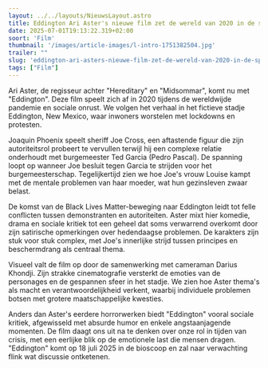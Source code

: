```yaml
---
layout: ../../layouts/NieuwsLayout.astro
title: Eddington Ari Aster's nieuwe film zet de wereld van 2020 in de spotlights
date: 2025-07-01T19:13:22.319+02:00
soort: 'Film'
thumbnail: '/images/article-images/l-intro-1751382504.jpg'
trailer: ""
slug: 'eddington-ari-asters-nieuwe-film-zet-de-wereld-van-2020-in-de-spotlights'
tags: ["Film"]
---
```


Ari Aster, de regisseur achter "Hereditary" en "Midsommar", komt nu met
"Eddington". Deze film speelt zich af in 2020 tijdens de wereldwijde pandemie en
sociale onrust. We volgen het verhaal in het fictieve stadje Eddington, New
Mexico, waar inwoners worstelen met lockdowns en protesten.

Joaquin Phoenix speelt sheriff Joe Cross, een aftastende figuur die zijn
autoriteitsrol probeert te vervullen terwijl hij een complexe relatie onderhoudt
met burgemeester Ted Garcia (Pedro Pascal). De spanning loopt op wanneer Joe
besluit tegen Garcia te strijden voor het burgemeesterschap. Tegelijkertijd zien
we hoe Joe's vrouw Louise kampt met de mentale problemen van haar moeder, wat
hun gezinsleven zwaar belast.

De komst van de Black Lives Matter-beweging naar Eddington leidt tot felle
conflicten tussen demonstranten en autoriteiten. Aster mixt hier komedie, drama
en sociale kritiek tot een geheel dat soms verwarrend overkomt door zijn
satirische opmerkingen over hedendaagse problemen. De karakters zijn stuk voor
stuk complex, met Joe's innerlijke strijd tussen principes en beschermdrang als
centraal thema.

Visueel valt de film op door de samenwerking met cameraman Darius Khondji. Zijn
strakke cinematografie versterkt de emoties van de personages en de gespannen
sfeer in het stadje. We zien hoe Aster thema's als macht en verantwoordelijkheid
verkent, waarbij individuele problemen botsen met grotere maatschappelijke
kwesties.

Anders dan Aster's eerdere horrorwerken biedt "Eddington" vooral sociale
kritiek, afgewisseld met absurde humor en enkele angstaanjagende momenten. De
film daagt ons uit na te denken over onze rol in tijden van crisis, met een
eerlijke blik op de emotionele last die mensen dragen. "Eddington" komt op 18
juli 2025 in de bioscoop en zal naar verwachting flink wat discussie ontketenen.